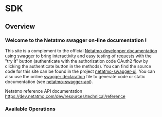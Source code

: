 # SDK

## Overview

<h3>Welcome to the Netatmo swagger on-line documentation !</h3>
This site is a complement to the official <a href="https://dev.netatmo.com/">Netatmo developper documentation</a> using swagger to bring interactivity and easy testing of requests with the "try it" button (authenticate with the authorization code OAuth2 flow by clicking the authenticate button in the methods). You can find the source code for this site can be found in the project <a href="https://github.com/cbornet/netatmo-swagger-ui">netatmo-swagger-ui</a>. You can also use the online <a href="./swagger.json">swagger declaration</a> file to generate code or static documentation (see <a href="https://github.com/cbornet/netatmo-swagger-api">netatmo-swagger-api</a>).


Netatmo reference API documentation
<https://dev.netatmo.com/dev/resources/technical/reference>
### Available Operations

